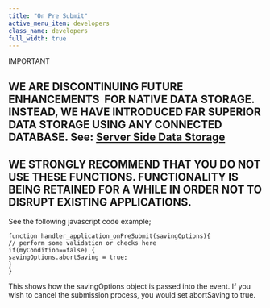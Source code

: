 ```yaml
---
title: "On Pre Submit"
active_menu_item: developers
class_name: developers
full_width: true
---
```



IMPORTANT

## WE ARE DISCONTINUING FUTURE ENHANCEMENTS  FOR NATIVE DATA STORAGE. INSTEAD, WE HAVE INTRODUCED FAR SUPERIOR DATA STORAGE USING ANY CONNECTED DATABASE. See: [Server Side Data Storage](../../../../../../../../data-storage/server-side-data-storage/index.htm)

## WE STRONGLY RECOMMEND THAT YOU DO NOT USE THESE FUNCTIONS. FUNCTIONALITY IS BEING RETAINED FOR A WHILE IN ORDER NOT TO DISRUPT EXISTING APPLICATIONS.

See the following javascript code example;

    function handler_application_onPreSubmit(savingOptions){
    // perform some validation or checks here
    if(myCondition==false) {
    savingOptions.abortSaving = true;
    }
    }
   

This shows how the savingOptions object is passed into the event. If you wish to cancel the submission process, you would set abortSaving to true.

